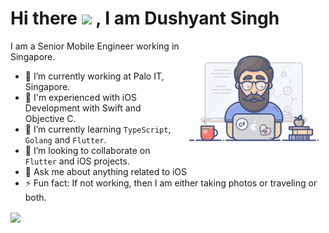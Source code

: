 <h1> Hi there <img src="https://media.giphy.com/media/hvRJCLFzcasrR4ia7z/giphy.gif" width="40px"> , I am Dushyant Singh </h1>
<img align='right' src="https://github.com/dushyantSingh/dushyantSingh/blob/master/dushyant.gif" width="230">

I am a Senior Mobile Engineer working in Singapore.

- 🔭 I’m currently working at Palo IT, Singapore.
- 💪 I'm experienced with iOS Development with Swift and Objective C.
- 🌱 I’m currently learning `TypeScript`, `Golang` and `Flutter`.
- 👯 I’m looking to collaborate on `Flutter` and iOS projects.
- 💬 Ask me about anything related to iOS
- ⚡ Fun fact: If not working, then I am either taking photos or traveling or both.

[<img src="https://raw.githubusercontent.com/Raymo111/Raymo111/master/socials/linkedin.png" height="40em" align="center"/>](https://www.linkedin.com/in/dushyant-singh-61b40518/)
